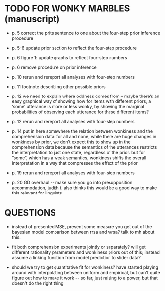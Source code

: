 # TODO FOR WONKY MARBLES (manuscript)


- p. 5 correct the prits sentence to one about the four-step prior inference procedure

- p. 5-6 update prior section to reflect the four-step procedure

- p. 6 figure 1: update graphs to reflect four-step numbers

- p. 6 remove procedure on prior inference

- p. 10 rerun and rereport all analyses with four-step numbers

- p. 11 footnote describing other possible priors

- p. 12 we need to explain where oddness comes from – maybe there’s an easy graphical way of showing how for items with different priors, a ‘some’ utterance is more or less wonky, by showing the marginal probabilities of observing each utterance for these different items?

- p. 12 rerun and rereport all analyses with four-step numbers

- p. 14 put in here somewhere the relation between wonkiness and the comprehension data: for all and none, while there are huge changes in wonkiness by prior, we don’t expect this to show up in the comprehension data because the semantics of the utterances restricts the interpretation to just one state, regardless of the prior. but for ”some”, which has a weak semantics, wonkiness shifts the overall interpretation in a way that compresses the effect of the prior

- p. 19 rerun and rereport all analyses with four-step numbers

- p. 20 GD overhaul -- make sure you go into presupposition accommodation, judith t. also thinks this would be a good way to make this relevant for linguists

# QUESTIONS

- instead of presented MSE, present some measure you get out of the bayesian model comparison between rrsa and wrsa? talk to mh about this.

- fit both comprehension experiments jointly or separately? will get different rationality parameters and wonkiness priors out of this; instead assume a linking function from model prediction to slider data?

- should we try to get quantitative fit for wonkiness? have started playing around with interpolating between uniform and empirical, but can't quite figure out how to make it work -- so far, just raising to a power, but that doesn't do the right thing 